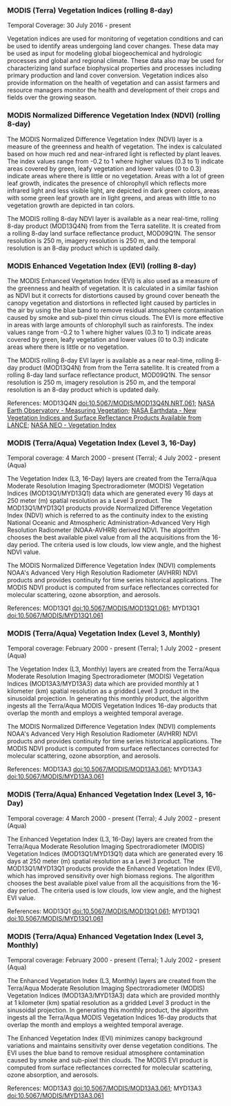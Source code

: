 ### MODIS (Terra) Vegetation Indices (rolling 8-day)
Temporal Coverage: 30 July 2016 - present

Vegetation indices are used for monitoring of vegetation conditions and can be used to identify areas undergoing land cover changes. These data may be used as input for modeling global biogeochemical and hydrologic processes and global and regional climate. These data also may be used for characterizing land surface biophysical properties and processes including primary production and land cover conversion. Vegetation indices also provide information on the health of vegetation and can assist farmers and resource managers monitor the health and development of their crops and fields over the growing season.

### MODIS Normalized Difference Vegetation Index (NDVI) (rolling 8-day)
The MODIS Normalized Difference Vegetation Index (NDVI) layer is a measure of the greenness and health of vegetation. The index is calculated based on how much red and near-infrared light is reflected by plant leaves. The index values range from -0.2 to 1 where higher values (0.3 to 1) indicate areas covered by green, leafy vegetation and lower values (0 to 0.3) indicate areas where there is little or no vegetation. Areas with a lot of green leaf growth, indicates the presence of chlorophyll which reflects more infrared light and less visible light, are depicted in dark green colors, areas with some green leaf growth are in light greens, and  areas with little to no vegetation growth are depicted in tan colors.

The MODIS rolling 8-day NDVI layer is available as a near real-time, rolling 8-day product (MOD13Q4N) from from the Terra satellite. It is created from a rolling 8-day land surface reflectance product, MOD09Q1N. The sensor resolution is 250 m, imagery resolution is 250 m, and the temporal resolution is an 8-day product which is updated daily.

### MODIS Enhanced Vegetation Index (EVI) (rolling 8-day)
The MODIS Enhanced Vegetation Index (EVI) is also used as a measure of the greenness and health of vegetation. It is calculated in a similar fashion as NDVI but it corrects for distortions caused by ground cover beneath the canopy vegetation and distortions in reflected light caused by particles in the air by using the blue band to remove residual atmosphere contamination caused by smoke and sub-pixel thin cirrus clouds. The EVI is more effective in areas with large amounts of chlorophyll such as rainforests. The index values range from -0.2 to 1 where higher values (0.3 to 1) indicate areas covered by green, leafy vegetation and lower values (0 to 0.3) indicate areas where there is little or no vegetation.

The MODIS rolling 8-day EVI layer is available as a near real-time, rolling 8-day product (MOD13Q4N) from from the Terra satellite. It is created from a rolling 8-day land surface reflectance product, MOD09Q1N. The sensor resolution is 250 m, imagery resolution is 250 m, and the temporal resolution is an 8-day product which is updated daily.

References: MOD13Q4N [doi:10.5067/MODIS/MOD13Q4N.NRT.061](https://doi.org/10.5067/MODIS/MOD13Q4N.NRT.061); [NASA Earth Observatory - Measuring Vegetation](https://earthobservatory.nasa.gov/Features/MeasuringVegetation/measuring_vegetation_4.php); [NASA Earthdata - New Vegetation Indices and Surface Reflectance Products Available from LANCE](https://earthdata.nasa.gov/learn/articles/new-vegetation-indices-and-surface-reflectance-products-available-from-lance); [NASA NEO - Vegetation Index](https://neo.sci.gsfc.nasa.gov/view.php?datasetId=MOD_NDVI_M)

### MODIS (Terra/Aqua) Vegetation Index (Level 3, 16-Day)
Temporal coverage: 4 March 2000 - present (Terra); 4 July 2002 - present (Aqua)

The Vegetation Index (L3, 16-Day) layers are created from the Terra/Aqua Moderate Resolution Imaging Spectroradiometer (MODIS) Vegetation Indices (MOD13Q1/MYD13Q1) data which are generated every 16 days at 250 meter (m) spatial resolution as a Level 3 product. The MOD13Q1/MYD13Q1 products provide Normalized Difference Vegetation Index (NDVI) which is referred to as the continuity index to the existing National Oceanic and Atmospheric Administration-Advanced Very High Resolution Radiometer (NOAA-AVHRR) derived NDVI. The algorithm chooses the best available pixel value from all the acquisitions from the 16-day period. The criteria used is low clouds, low view angle, and the highest NDVI value.

The MODIS Normalized Difference Vegetation Index (NDVI) complements NOAA's Advanced Very High Resolution Radiometer (AVHRR) NDVI products and provides continuity for time series historical applications. The MODIS NDVI product is computed from surface reflectances corrected for molecular scattering, ozone absorption, and aerosols.

References: MOD13Q1 [doi:10.5067/MODIS/MOD13Q1.061](https://doi.org/10.5067/MODIS/MOD13Q1.061); MYD13Q1 [doi:10.5067/MODIS/MYD13Q1.061](https://doi.org/10.5067/MODIS/MYD13Q1.061)

### MODIS (Terra/Aqua) Vegetation Index (Level 3, Monthly)
Temporal coverage: February 2000 - present (Terra); 1 July 2002 - present (Aqua)

The Vegetation Index (L3, Monthly) layers are created from the Terra/Aqua Moderate Resolution Imaging Spectroradiometer (MODIS) Vegetation Indices (MOD13A3/MYD13A3) data which are provided monthly at 1 kilometer (km) spatial resolution as a gridded Level 3 product in the sinusoidal projection. In generating this monthly product, the algorithm ingests all the Terra/Aqua MODIS Vegetation Indices 16-day products that overlap the month and employs a weighted temporal average.

The MODIS Normalized Difference Vegetation Index (NDVI) complements NOAA's Advanced Very High Resolution Radiometer (AVHRR) NDVI products and provides continuity for time series historical applications. The MODIS NDVI product is computed from surface reflectances corrected for molecular scattering, ozone absorption, and aerosols.

References: MOD13A3 [doi:10.5067/MODIS/MOD13A3.061](https://doi.org/10.5067/MODIS/MOD13A3.061); MYD13A3 [doi:10.5067/MODIS/MYD13A3.061](https://doi.org/10.5067/MODIS/MYD13A3.061)

### MODIS (Terra/Aqua) Enhanced Vegetation Index (Level 3, 16-Day)
Temporal coverage: 4 March 2000 - present (Terra); 4 July 2002 - present (Aqua)

The Enhanced Vegetation Index (L3, 16-Day) layers are created from the Terra/Aqua Moderate Resolution Imaging Spectroradiometer (MODIS) Vegetation Indices (MOD13Q1/MYD13Q1) data which are generated every 16 days at 250 meter (m) spatial resolution as a Level 3 product. The MOD13Q1/MYD13Q1 products provide the Enhanced Vegetation Index (EVI), which has improved sensitivity over high biomass regions. The algorithm chooses the best available pixel value from all the acquisitions from the 16-day period. The criteria used is low clouds, low view angle, and the highest EVI value.

References: MOD13Q1 [doi:10.5067/MODIS/MOD13Q1.061](https://doi.org/10.5067/MODIS/MOD13Q1.061); MYD13Q1 [doi:10.5067/MODIS/MYD13Q1.061](https://doi.org/10.5067/MODIS/MYD13Q1.061)

### MODIS (Terra/Aqua) Enhanced Vegetation Index (Level 3, Monthly)
Temporal coverage: February 2000 - present (Terra); 1 July 2002 - present (Aqua)

The Enhanced Vegetation Index (L3, Monthly) layers are created from the Terra/Aqua Moderate Resolution Imaging Spectroradiometer (MODIS) Vegetation Indices (MOD13A3/MYD13A3) data which are provided monthly at 1 kilometer (km) spatial resolution as a gridded Level 3 product in the sinusoidal projection. In generating this monthly product, the algorithm ingests all the Terra/Aqua MODIS Vegetation Indices 16-day products that overlap the month and employs a weighted temporal average.

The Enhanced Vegetation Index (EVI) minimizes canopy background variations and maintains sensitivity over dense vegetation conditions. The EVI uses the blue band to remove residual atmosphere contamination caused by smoke and sub-pixel thin clouds. The MODIS EVI product is computed from surface reflectances corrected for molecular scattering, ozone absorption, and aerosols.

References: MOD13A3 [doi:10.5067/MODIS/MOD13A3.061](https://doi.org/10.5067/MODIS/MOD13A3.061); MYD13A3 [doi:10.5067/MODIS/MYD13A3.061](https://doi.org/10.5067/MODIS/MYD13A3.061)
